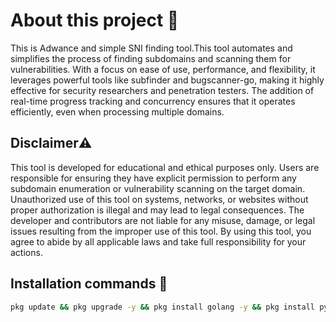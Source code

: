# About this project 🚀
This is Adwance and simple SNI finding tool.This tool automates and simplifies the process of finding subdomains and scanning them for vulnerabilities. With a focus on ease of use, performance, and flexibility, it leverages powerful tools like subfinder and bugscanner-go, making it highly effective for security researchers and penetration testers. The addition of real-time progress tracking and concurrency ensures that it operates efficiently, even when processing multiple domains.

## Disclaimer⚠️
This tool is developed for educational and ethical purposes only. Users are responsible for ensuring they have explicit permission to perform any subdomain enumeration or vulnerability scanning on the target domain. Unauthorized use of this tool on systems, networks, or websites without proper authorization is illegal and may lead to legal consequences. The developer and contributors are not liable for any misuse, damage, or legal issues resulting from the improper use of this tool. By using this tool, you agree to abide by all applicable laws and take full responsibility for your actions.

## Installation commands 🔗
```bash
pkg update && pkg upgrade -y && pkg install golang -y && pkg install python-pip -y && pip install aiofiles rich && echo 'PATH="$PATH:$HOME/go/bin"' >> $HOME/.bashrc && source $HOME/.bashrc && go install -v github.com/projectdiscovery/subfinder/v2/cmd/subfinder@latest && go install -v github.com/aztecrabbit/bugscanner-go@latest && pkg install git && git clone https://github.com/SirYadav4601/AdwanceSNI
